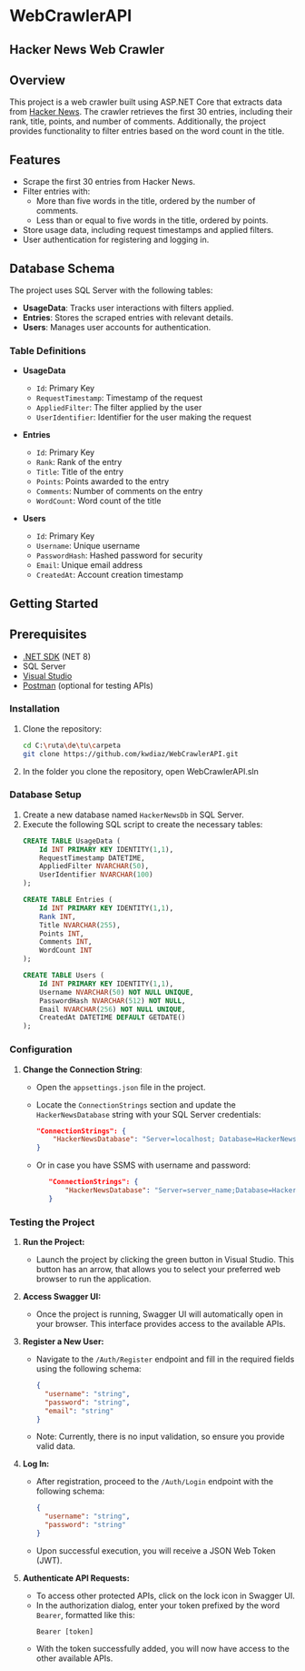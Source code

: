 # WebCrawlerAPI
## Hacker News Web Crawler

## Overview

This project is a web crawler built using ASP.NET Core that extracts data from [Hacker News](https://news.ycombinator.com/). The crawler retrieves the first 30 entries, including their rank, title, points, and number of comments. Additionally, the project provides functionality to filter entries based on the word count in the title.

## Features

- Scrape the first 30 entries from Hacker News.
- Filter entries with:
  - More than five words in the title, ordered by the number of comments.
  - Less than or equal to five words in the title, ordered by points.
- Store usage data, including request timestamps and applied filters.
- User authentication for registering and logging in.

## Database Schema

The project uses SQL Server with the following tables:

- **UsageData**: Tracks user interactions with filters applied.
- **Entries**: Stores the scraped entries with relevant details.
- **Users**: Manages user accounts for authentication.

### Table Definitions

- **UsageData**
  - `Id`: Primary Key
  - `RequestTimestamp`: Timestamp of the request
  - `AppliedFilter`: The filter applied by the user
  - `UserIdentifier`: Identifier for the user making the request

- **Entries**
  - `Id`: Primary Key
  - `Rank`: Rank of the entry
  - `Title`: Title of the entry
  - `Points`: Points awarded to the entry
  - `Comments`: Number of comments on the entry
  - `WordCount`: Word count of the title

- **Users**
  - `Id`: Primary Key
  - `Username`: Unique username
  - `PasswordHash`: Hashed password for security
  - `Email`: Unique email address
  - `CreatedAt`: Account creation timestamp

## Getting Started

## Prerequisites
- [.NET SDK](https://dotnet.microsoft.com/download) (NET 8)
- SQL Server
- [Visual Studio](https://visualstudio.microsoft.com/)
- [Postman](https://www.postman.com/) (optional for testing APIs)

### Installation

1. Clone the repository:
   ```bash
   cd C:\ruta\de\tu\carpeta
   git clone https://github.com/kwdiaz/WebCrawlerAPI.git
   
2. In the folder you clone the repository, open WebCrawlerAPI.sln 

### Database Setup

1. Create a new database named `HackerNewsDb` in SQL Server.
2. Execute the following SQL script to create the necessary tables:
    ```sql
    CREATE TABLE UsageData (
        Id INT PRIMARY KEY IDENTITY(1,1),
        RequestTimestamp DATETIME,
        AppliedFilter NVARCHAR(50),
        UserIdentifier NVARCHAR(100)
    );
    
    CREATE TABLE Entries (
        Id INT PRIMARY KEY IDENTITY(1,1),
        Rank INT,
        Title NVARCHAR(255),
        Points INT,
        Comments INT,
        WordCount INT
    );
    
    CREATE TABLE Users (
        Id INT PRIMARY KEY IDENTITY(1,1),
        Username NVARCHAR(50) NOT NULL UNIQUE,
        PasswordHash NVARCHAR(512) NOT NULL,
        Email NVARCHAR(256) NOT NULL UNIQUE,
        CreatedAt DATETIME DEFAULT GETDATE()
    );

### Configuration

1. **Change the Connection String**:
   - Open the `appsettings.json` file in the project.
   - Locate the `ConnectionStrings` section and update the `HackerNewsDatabase` string with your SQL Server credentials:

     ```json
     "ConnectionStrings": {
         "HackerNewsDatabase": "Server=localhost; Database=HackerNewsDb; Integrated Security=True; Trusted_Connection=True; TrustServerCertificate=True;"
     }
   
   - Or in case you have SSMS with username and password:
  
      ```json
         "ConnectionStrings": {
             "HackerNewsDatabase": "Server=server_name;Database=HackerNewsDb;User Id=your_id;Password=your_pass;TrustServerCertificate=True;MultipleActiveResultSets=true"
         }

### Testing the Project

1. **Run the Project:**
   - Launch the project by clicking the green button in Visual Studio. This button has an arrow, that allows you to select your preferred web browser to run the application.

2. **Access Swagger UI:**
   - Once the project is running, Swagger UI will automatically open in your browser. This interface provides access to the available APIs.

3. **Register a New User:**
   - Navigate to the `/Auth/Register` endpoint and fill in the required fields using the following schema:
     ```json
     {
       "username": "string",
       "password": "string",
       "email": "string"
     }
     ```
   - Note: Currently, there is no input validation, so ensure you provide valid data.

4. **Log In:**
   - After registration, proceed to the `/Auth/Login` endpoint with the following schema:
     ```json
     {
       "username": "string",
       "password": "string"
     }
     ```
   - Upon successful execution, you will receive a JSON Web Token (JWT).

5. **Authenticate API Requests:**
   - To access other protected APIs, click on the lock icon in Swagger UI.
   - In the authorization dialog, enter your token prefixed by the word `Bearer`, formatted like this:
     ```
     Bearer [token]
     ```
   - With the token successfully added, you will now have access to the other available APIs.

